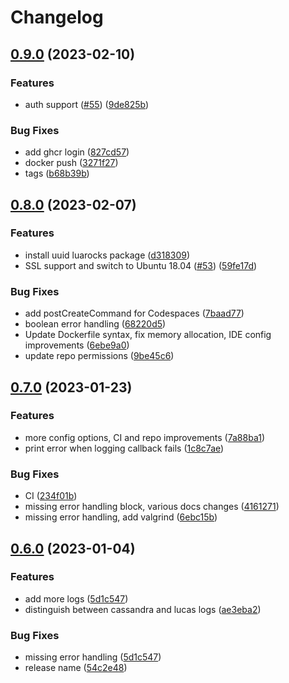 # Changelog

## [0.9.0](https://github.com/lotusflare/lucas/compare/v0.8.0...v0.9.0) (2023-02-10)


### Features

* auth support ([#55](https://github.com/lotusflare/lucas/issues/55)) ([9de825b](https://github.com/lotusflare/lucas/commit/9de825b87d4e630a211e52e479daf153d972b1a9))


### Bug Fixes

* add ghcr login ([827cd57](https://github.com/lotusflare/lucas/commit/827cd57c599fba2677099cb29f2582d10488495e))
* docker push ([3271f27](https://github.com/lotusflare/lucas/commit/3271f2721ab07ae2907f4ea9eb5a233f0259373f))
* tags ([b68b39b](https://github.com/lotusflare/lucas/commit/b68b39bffa6a73165c3399fdb60ac72e0aba24dd))

## [0.8.0](https://github.com/lotusflare/lucas/compare/v0.7.0...v0.8.0) (2023-02-07)


### Features

* install uuid luarocks package ([d318309](https://github.com/lotusflare/lucas/commit/d3183092a0dc462dfe65510e31f4b313865ee7a3))
* SSL support and switch to Ubuntu 18.04 ([#53](https://github.com/lotusflare/lucas/issues/53)) ([59fe17d](https://github.com/lotusflare/lucas/commit/59fe17d20bf97165b655ade6ad7e72e86194a14b))


### Bug Fixes

* add postCreateCommand for Codespaces ([7baad77](https://github.com/lotusflare/lucas/commit/7baad7733c85dd463688e32336f7a915bd3a2261))
* boolean error handling ([68220d5](https://github.com/lotusflare/lucas/commit/68220d5db2388bf96747a126d00dc73c340e25b0))
* Update Dockerfile syntax, fix memory allocation, IDE config improvements ([6ebe9a0](https://github.com/lotusflare/lucas/commit/6ebe9a0188d0b2bc8efeb431449d99ce473f0cbd))
* update repo permissions ([9be45c6](https://github.com/lotusflare/lucas/commit/9be45c6a65f718f246a4c36beb9da7dd1c63d83c))

## [0.7.0](https://github.com/lotusflare/lucas/compare/v0.6.0...v0.7.0) (2023-01-23)


### Features

* more config options, CI and repo improvements ([7a88ba1](https://github.com/lotusflare/lucas/commit/7a88ba1b8a20233a1d18c76df16d18c688171c0d))
* print error when logging callback fails ([1c8c7ae](https://github.com/lotusflare/lucas/commit/1c8c7ae9b64f7fd55ae6ca3f3c4ee19c584c49dc))


### Bug Fixes

* CI ([234f01b](https://github.com/lotusflare/lucas/commit/234f01b80db826f4041582981623f14fbe3f570f))
* missing error handling block, various docs changes ([4161271](https://github.com/lotusflare/lucas/commit/4161271600c00d7434b92d0edbfb3c2f76fd81af))
* missing error handling, add valgrind ([6ebc15b](https://github.com/lotusflare/lucas/commit/6ebc15b113a14d48ad88ecb0e4526ef10279d0b1))

## [0.6.0](https://github.com/lotusflare/lucas/compare/v0.5.1...v0.6.0) (2023-01-04)


### Features

* add more logs ([5d1c547](https://github.com/lotusflare/lucas/commit/5d1c5477b381901ad7e3d0b47d5cba96218ddc6d))
* distinguish between cassandra and lucas logs ([ae3eba2](https://github.com/lotusflare/lucas/commit/ae3eba283a8a49cb409c0ca7523f7fb51874b18e))


### Bug Fixes

* missing error handling ([5d1c547](https://github.com/lotusflare/lucas/commit/5d1c5477b381901ad7e3d0b47d5cba96218ddc6d))
* release name ([54c2e48](https://github.com/lotusflare/lucas/commit/54c2e485291728d32920d1b88753d98ea7f2ac59))
